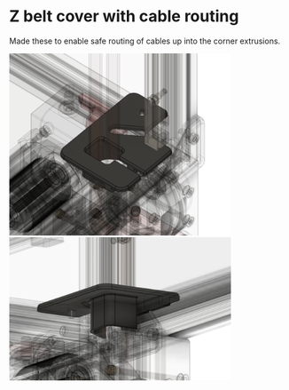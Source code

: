 # Z belt cover with cable routing

Made these to enable safe routing of cables up into the corner extrusions. 

<img src="./images/above.png" width="400">
<img src="./images/below.png" width="400">